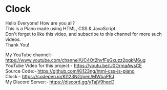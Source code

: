 # Clock
Hello Everyone! How are you all? \
This is a Piano made using HTML, CSS & JavaScript. \
Don't forget to like this video, and subscribe to this channel for more such videos. \
Thank You!

My YouTube channel:- https://www.youtube.com/channel/UC4Ot2hvfFsGxuzz2pgkM6ug \
YouTube Video for this project:- https://youtu.be/U0OrmaAwsCE \
Source Code:- https://github.com/Ki123ng/html-css-js-piano \
Clock:- https://codepen.io/KI123NG/pen/MWbaPRJ \
My Discord Server:- https://discord.gg/yTajV9hqcD
